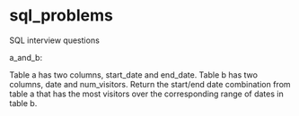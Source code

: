 # sql_problems
SQL interview questions

a_and_b:

Table a has two columns, start_date and end_date. Table b has two columns, date and num_visitors. Return the start/end date combination from table a that has the most visitors over the corresponding range of dates in table b.
